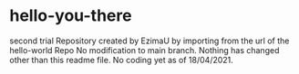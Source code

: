 # hello-you-there
second trial Repository created by EzimaU by importing 
from the url of the hello-world Repo
No modification to main branch.
Nothing has changed other than this readme file.
No coding yet as of 18/04/2021.
